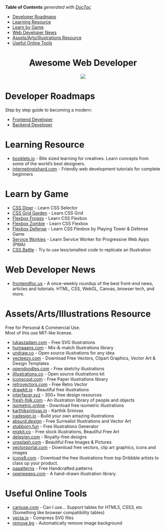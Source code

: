 <!-- START doctoc generated TOC please keep comment here to allow auto update -->
<!-- DON'T EDIT THIS SECTION, INSTEAD RE-RUN doctoc TO UPDATE -->
**Table of Contents**  *generated with [DocToc](https://github.com/thlorenz/doctoc)*

- [Developer Roadmaps](#developer-roadmaps)
- [Learning Resource](#learning-resource)
- [Learn by Game](#learn-by-game)
- [Web Developer News](#web-developer-news)
- [Assets/Arts/Illustrations Resource](#assetsartsillustrations-resource)
- [Useful Online Tools](#useful-online-tools)

<!-- END doctoc generated TOC please keep comment here to allow auto update -->

<div align="center">
<h1>Awesome Web Developer</h1>

![](https://badgen.net/github/last-commit/ivqonsanada/awesome-web-developer)

</div>

# Developer Roadmaps
Step by step guide to becoming a modern:
- [Frontend Developer](https://roadmap.sh/frontend)
- [Backend Developer](https://roadmap.sh/backend) 

# Learning Resource
- [booklets.io](https://www.booklets.io/) - Bite sized learning for creatives. Learn concepts from some of the world’s best designers.
- [internetingishard.com](https://internetingishard.com/) - Friendly web development tutorials for complete beginners

# Learn by Game
- [CSS Diner](https://flukeout.github.io/) - Learn CSS Selector
- [CSS Grid Garden](https://cssgridgarden.com/) - Learn CSS Grid
- [Flexbox Froggy](https://flexboxfroggy.com/) - Learn CSS Flexbox
- [Flexbox Zombie](https://mastery.games/p/flexbox-zombies) - Learn CSS Flexbox 
- [Flexbox Defense](http://www.flexboxdefense.com/) - Learn CSS Flexbox by Playing Tower & Defense Game
- [Service Workies](https://serviceworkies.com/) - Learn Service Worker for Progressive Web Apps (PWA)
- [CSS Battle](https://cssbattle.dev/) - Try to use less/smallest code to replicate an Illustration

# Web Developer News
- [frontendfoc.us](https://frontendfoc.us) - A once–weekly roundup of the best front-end news, articles and tutorials. HTML, CSS, WebGL, Canvas, browser tech, and more.

# Assets/Arts/Illustrations Resource
Free for Personal & Commercial Use.<br>
Most of this use MIT-like license.
- [lukaszadam.com](https://lukaszadam.com/illustrations) - Free SVG Illustrations
- [humaaans.com](https://www.humaaans.com/) - Mix-&-match illustrations library
- [undraw.co](https://undraw.co/illustrations) - Open source illustrations for any idea
- [vecteezy.com](https://www.vecteezy.com/) - Download Free Vectors, Clipart Graphics, Vector Art & Design Templates
- [opendoodles.com](https://www.opendoodles.com/) - Free sketchy illustrations
- [illlustrations.co](https://illlustrations.co/) - Open source illustrations kit
- [iconscout.com](https://iconscout.com/paper-illustrations) - Free Paper illustrations library
- [retrovectors.com](http://retrovectors.com/category/free-vectors/) - Free Retro Vector
- [drawkit.io](https://www.drawkit.io/free) - Beautiful free illustrations
- [interfacer.xyz](https://interfacer.xyz/) - 300+ free design resources
- [fresh-folk.com](https://fresh-folk.com) - An illustration library of people and objects
- [isometric.online](https://isometric.online/) - Download free isometric illustrations
- [karthiksrinivas.in](https://www.karthiksrinivas.in/illustrations) - Karthik Srinivas
- [iradesign.io](https://iradesign.io/) - Build your own amazing illustrations
- [absurd.design](https://absurd.design/) - Free Surrealist Illustrations and Vector Art
- [stubborn.fun](https://stubborn.fun/) - Free Illustrations Generator
- [mixkit.co](https://mixkit.co/free-stock-art/) - Free stock illustrations, Beautiful Free Art
- [delesign.com](https://delesign.com/free-designs/graphics) - Royalty-free designs
- [unsplash.com](https://unsplash.com/) - Beautiful Free Images & Pictures
- [vectorportal.com](https://www.vectorportal.com/) - Download free vectors, clip art graphics, icons and images
- [icons8.com](https://icons8.com/ouch) - Download the free illustrations from top Dribbble artists to class up your product.
- [paaatterns](https://products.ls.graphics/paaatterns/) - Free Handcrafted patterns
- [openpeeps.com](https://www.openpeeps.com/) - A hand-drawn illustration library.

# Useful Online Tools
- [caniuse.com](https://caniuse.com/) - Can I use... Support tables for HTML5, CSS3, etc (Something like browser compatibility tables)
- [vecta.io](https://vecta.io/nano) - Compress SVG files
- [remove.bg](https://www.remove.bg/) - Automatically remove image background